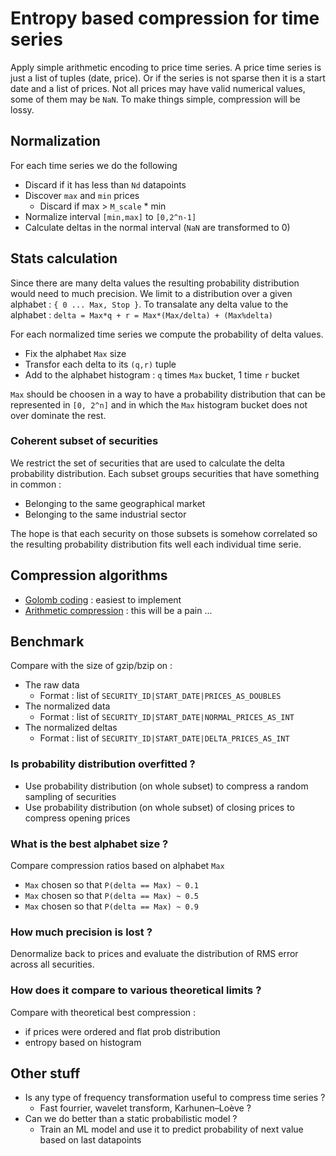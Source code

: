 # Entropy based compression for time series

Apply simple arithmetic encoding to price time series.
A price time series is just a list of tuples (date, price). 
Or if the series is not sparse then it is a start date and a list of prices. 
Not all prices may have valid numerical values, some of them may be `NaN`.
To make things simple, compression will be lossy.


## Normalization

For each time series we do the following

* Discard if it has less than `Nd` datapoints
* Discover `max` and `min` prices
    * Discard if max > `M_scale` * min
* Normalize interval `[min,max]` to `[0,2^n-1]`
* Calculate deltas in the normal interval (`NaN` are transformed to 0)


## Stats calculation

Since there are many delta values the resulting probability distribution would need to much precision.
We limit to a distribution over a given alphabet : `{ 0 ... Max, Stop }`. 
To transalate any delta value to the alphabet : `delta = Max*q + r = Max*(Max/delta) + (Max%delta)`

For each normalized time series we compute the probability of delta values.

* Fix the alphabet `Max` size
* Transfor each delta to its `(q,r)` tuple
* Add to the alphabet histogram : `q` times `Max` bucket, 1 time `r` bucket

`Max` should be choosen in a way to have a probability distribution that can be represented in `[0, 2^n]`
and in which the `Max` histogram bucket does not over dominate the rest.


### Coherent subset of securities

We restrict the set of securities that are used to calculate the delta probability distribution.
Each subset groups securities that have something in common :

* Belonging to the same geographical market
* Belonging to the same industrial sector

The hope is that each security on those subsets is somehow correlated so the resulting probability distribution
fits well each individual time serie.


## Compression algorithms

* [Golomb coding][0] : easiest to implement
* [Arithmetic compression][1] : this will be a pain ...


## Benchmark

Compare with the size of gzip/bzip on :

* The raw data
  * Format : list of `SECURITY_ID|START_DATE|PRICES_AS_DOUBLES`
* The normalized data
  * Format : list of `SECURITY_ID|START_DATE|NORMAL_PRICES_AS_INT`
* The normalized deltas
  * Format : list of `SECURITY_ID|START_DATE|DELTA_PRICES_AS_INT`

### Is probability distribution overfitted ?

* Use probability distribution (on whole subset) to compress a random sampling of securities
* Use probability distribution (on whole subset) of closing prices to compress opening prices

### What is the best alphabet size ?

Compare compression ratios based on alphabet `Max`

* `Max` chosen so that `P(delta == Max) ~ 0.1`
* `Max` chosen so that `P(delta == Max) ~ 0.5`
* `Max` chosen so that `P(delta == Max) ~ 0.9`

### How much precision is lost ?

Denormalize back to prices and evaluate the distribution of RMS error across all securities.

### How does it compare to various theoretical limits ?

Compare with theoretical best compression : 

* if prices were ordered and flat prob distribution
* entropy based on histogram


## Other stuff 

* Is any type of frequency transformation useful to compress time series ?
  * Fast fourrier, wavelet transform, Karhunen–Loève ?
* Can we do better than a static probabilistic model ?
  * Train an ML model and use it to predict probability of next value based on last datapoints

[0]: http://preshing.com/20121026/1mb-sorting-explained/
[1]: https://gist.github.com/preshing/3952090
[2]: http://marknelson.us/2014/10/19/data-compression-with-arithmetic-coding/

